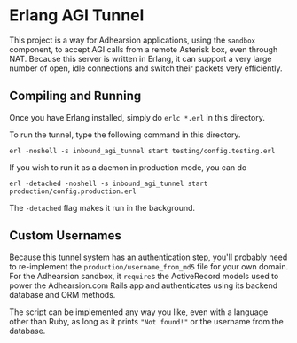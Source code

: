Erlang AGI Tunnel
=================

This project is a way for Adhearsion applications, using the `sandbox` component, to accept AGI calls from a remote Asterisk box, even through NAT. Because this server is written in Erlang, it can support a very large number of open, idle connections and switch their packets very efficiently.

Compiling and Running
---------------------

Once you have Erlang installed, simply do `erlc *.erl` in this directory.

To run the tunnel, type the following command in this directory.

    erl -noshell -s inbound_agi_tunnel start testing/config.testing.erl

If you wish to run it as a daemon in production mode, you can do

    erl -detached -noshell -s inbound_agi_tunnel start production/config.production.erl

The `-detached` flag makes it run in the background.

Custom Usernames
----------------

Because this tunnel system has an authentication step, you'll probably need to re-implement the `production/username_from_md5` file for your own domain. For the Adhearsion sandbox, it `require`s the ActiveRecord models used to power the Adhearsion.com Rails app and authenticates using its backend database and ORM methods.

The script can be implemented any way you like, even with a language other than Ruby, as long as it prints `"Not found!"` or the username from the database.